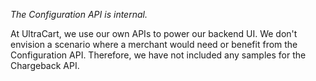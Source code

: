 *The Configuration API is internal.*

At UltraCart, we use our own APIs to power our backend UI.
We don't envision a scenario where a merchant would need or benefit from the Configuration API.
Therefore, we have not included any samples for the Chargeback API.